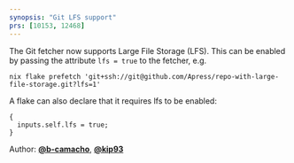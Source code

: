 ```yaml
---
synopsis: "Git LFS support"
prs: [10153, 12468]
---
```


The Git fetcher now supports Large File Storage (LFS). This can be enabled by passing the attribute `lfs = true` to the fetcher, e.g.
```console
nix flake prefetch 'git+ssh://git@github.com/Apress/repo-with-large-file-storage.git?lfs=1'
```

A flake can also declare that it requires lfs to be enabled:
```
{
  inputs.self.lfs = true;
}
```

Author: [**@b-camacho**](https://github.com/b-camacho), [**@kip93**](https://github.com/kip93)
